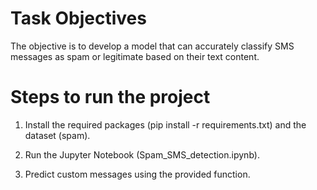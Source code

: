 # Task Objectives 
The objective is to develop a model that can accurately classify SMS messages as spam or legitimate based on their text content.

# Steps to run the project
1. Install the required packages (pip install -r requirements.txt) and the dataset (spam).

2. Run the Jupyter Notebook (Spam_SMS_detection.ipynb).

3. Predict custom messages using the provided function.
